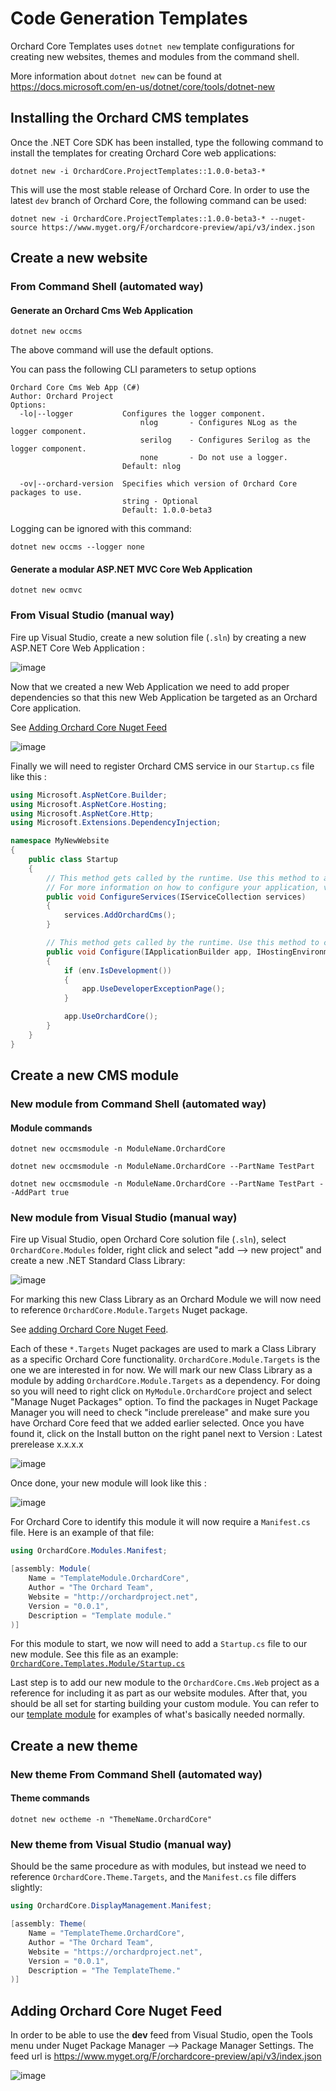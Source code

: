 # Code Generation Templates

Orchard Core Templates uses `dotnet new` template configurations for creating new websites, themes and modules from the command shell. 

More information about `dotnet new` can be found at <https://docs.microsoft.com/en-us/dotnet/core/tools/dotnet-new>

## Installing the Orchard CMS templates

Once the .NET Core SDK has been installed, type the following command to install the templates for creating Orchard Core web applications:

```CMD
dotnet new -i OrchardCore.ProjectTemplates::1.0.0-beta3-*
```

This will use the most stable release of Orchard Core. In order to use the latest `dev` branch of Orchard Core, the following command can be used:

```CMD
dotnet new -i OrchardCore.ProjectTemplates::1.0.0-beta3-* --nuget-source https://www.myget.org/F/orchardcore-preview/api/v3/index.json  
```

## Create a new website

### From Command Shell (automated way)

#### Generate an Orchard Cms Web Application

```CMD
dotnet new occms  
```
The above command will use the default options.

You can pass the following CLI parameters to setup options

```CMD
Orchard Core Cms Web App (C#)
Author: Orchard Project
Options:
  -lo|--logger           Configures the logger component.
                             nlog       - Configures NLog as the logger component.
                             serilog    - Configures Serilog as the logger component.
                             none       - Do not use a logger.
                         Default: nlog

  -ov|--orchard-version  Specifies which version of Orchard Core packages to use.
                         string - Optional
                         Default: 1.0.0-beta3
```

Logging can be ignored with this command:

```CMD
dotnet new occms --logger none
```

#### Generate a modular ASP.NET MVC Core Web Application

```CMD
dotnet new ocmvc  
```

### From Visual Studio (manual way)

Fire up Visual Studio, create a new solution file (`.sln`) by creating a new ASP.NET Core Web Application :

![image](../assets/images/templates/orchard-screencast-1.gif)

Now that we created a new Web Application we need to add proper dependencies so that this new Web Application be targeted as an Orchard Core application.

See [Adding Orchard Core Nuget Feed](#adding-orchard-core-nuget-feed)

![image](../assets/images/templates/orchard-screencast-2.gif)

Finally we will need to register Orchard CMS service in our `Startup.cs` file like this :

```C#
using Microsoft.AspNetCore.Builder;
using Microsoft.AspNetCore.Hosting;
using Microsoft.AspNetCore.Http;
using Microsoft.Extensions.DependencyInjection;

namespace MyNewWebsite
{
    public class Startup
    {
        // This method gets called by the runtime. Use this method to add services to the container.
        // For more information on how to configure your application, visit https://go.microsoft.com/fwlink/?LinkID=398940
        public void ConfigureServices(IServiceCollection services)
        {
            services.AddOrchardCms();
        }

        // This method gets called by the runtime. Use this method to configure the HTTP request pipeline.
        public void Configure(IApplicationBuilder app, IHostingEnvironment env)
        {
            if (env.IsDevelopment())
            {
                app.UseDeveloperExceptionPage();
            }

            app.UseOrchardCore();
        }
    }
}
```

## Create a new CMS module

### New module from Command Shell (automated way)

#### Module commands

```CMD
dotnet new occmsmodule -n ModuleName.OrchardCore

dotnet new occmsmodule -n ModuleName.OrchardCore --PartName TestPart

dotnet new occmsmodule -n ModuleName.OrchardCore --PartName TestPart --AddPart true
```

### New module from Visual Studio (manual way)

Fire up Visual Studio, open Orchard Core solution file (`.sln`), select `OrchardCore.Modules` folder, right click and select "add --> new project" and create a new .NET Standard Class Library:

![image](../assets/images/templates/38450533-6c0fbc98-39ed-11e8-91a5-d26a1105b91a.png)

For marking this new Class Library as an Orchard Module we will now need to reference `OrchardCore.Module.Targets` Nuget package.

See [adding Orchard Core Nuget Feed](#adding-orchard-core-nuget-feed).

Each of these `*.Targets` Nuget packages are used to mark a Class Library as a specific Orchard Core functionality. `OrchardCore.Module.Targets` is the one we are interested in for now. We will mark our new Class Library as a module by adding `OrchardCore.Module.Targets` as a dependency. For doing so you will need to right click on `MyModule.OrchardCore` project and select "Manage Nuget Packages" option. To find the packages in Nuget Package Manager you will need to check "include prerelease" and make sure you have Orchard Core feed that we added earlier selected. Once you have found it, click on the Install button on the right panel next to Version : Latest prerelease x.x.x.x

![image](../assets/images/templates/38450558-f4b83098-39ed-11e8-93c7-0fd9e5112dff.png)

Once done, your new module will look like this :

![image](../assets/images/templates/38450628-31c8e2b0-39ef-11e8-9de7-c15f0c6544c5.png)

For Orchard Core to identify this module it will now require a `Manifest.cs` file. Here is an example of that file:

```C#
using OrchardCore.Modules.Manifest;

[assembly: Module(
    Name = "TemplateModule.OrchardCore",
    Author = "The Orchard Team",
    Website = "http://orchardproject.net",
    Version = "0.0.1",
    Description = "Template module."
)]

```

For this module to start, we now will need to add a `Startup.cs` file to our new module. See this file as an example:  
[`OrchardCore.Templates.Module/Startup.cs`](https://github.com/OrchardCMS/OrchardCore/tree/dev/src/Templates/OrchardCore.ProjectTemplates/content/OrchardCore.Templates.Module/Startup.cs)

Last step is to add our new module to the `OrchardCore.Cms.Web` project as a reference for including it as part as our website modules. After that, you should be all set for starting building your custom module. You can refer to our [template module](https://github.com/OrchardCMS/OrchardCore/tree/dev/src/Templates/OrchardCore.ProjectTemplates/content/OrchardCore.Templates.Module/) for examples of what's basically needed normally.

## Create a new theme

### New theme From Command Shell (automated way)

#### Theme commands

`dotnet new octheme -n "ThemeName.OrchardCore"`

### New theme from Visual Studio (manual way)

Should be the same procedure as with modules, but instead we need to reference `OrchardCore.Theme.Targets`, and the `Manifest.cs` file differs slightly:

```C#
using OrchardCore.DisplayManagement.Manifest;

[assembly: Theme(
    Name = "TemplateTheme.OrchardCore",
    Author = "The Orchard Team",
    Website = "https://orchardproject.net",
    Version = "0.0.1",
    Description = "The TemplateTheme."
)]
```

## Adding Orchard Core Nuget Feed

In order to be able to use the __dev__ feed from Visual Studio, open the Tools menu under Nuget Package Manager --> Package Manager Settings.
The feed url is <https://www.myget.org/F/orchardcore-preview/api/v3/index.json>

![image](../assets/images/templates/38450422-63670f1c-39eb-11e8-9c14-0743f0a4da42.png)
